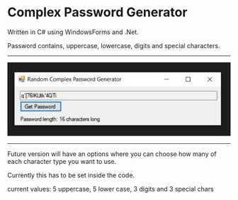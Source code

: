 ﻿Complex Password Generator
==========================

Written in C# using WindowsForms and .Net.

Password contains, uppercase, lowercase, digits and special characters.


----------

![This is an image](/ComplexPasswordGenerator/Untitled.jpg)

----------


Future version will have an options where you can choose how many of each character type you want to use.

Currently this has to be set inside the code.

current values: 5 uppercase, 5 lower case, 3 digits and 3 special chars
